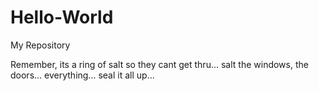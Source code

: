 # Hello-World
My Repository

Remember, its a ring of salt so they cant get thru...
salt the windows, the doors... everything... seal it all up...

